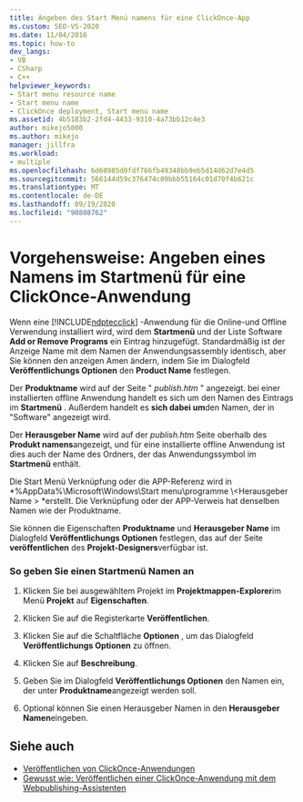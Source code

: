 ```yaml
---
title: Angeben des Start Menü namens für eine ClickOnce-App
ms.custom: SEO-VS-2020
ms.date: 11/04/2016
ms.topic: how-to
dev_langs:
- VB
- CSharp
- C++
helpviewer_keywords:
- Start menu resource name
- Start menu name
- ClickOnce deployment, Start menu name
ms.assetid: 4b5183b2-2fd4-4433-9310-4a73bb12c4e3
author: mikejo5000
ms.author: mikejo
manager: jillfra
ms.workload:
- multiple
ms.openlocfilehash: 6d60985d0fdf766fb49348bb9eb5d14d62d7e4d5
ms.sourcegitcommit: 566144d59c376474c09bbb55164c01d70f4b621c
ms.translationtype: MT
ms.contentlocale: de-DE
ms.lasthandoff: 09/19/2020
ms.locfileid: "90808762"
---
```

# <a name="how-to-specify-a-start-menu-name-for-a-clickonce-application"></a>Vorgehensweise: Angeben eines Namens im Startmenü für eine ClickOnce-Anwendung
Wenn eine [!INCLUDE[ndptecclick](../deployment/includes/ndptecclick_md.md)] -Anwendung für die Online-und Offline Verwendung installiert wird, wird dem **Startmenü** und der Liste Software **Add or Remove Programs** ein Eintrag hinzugefügt. Standardmäßig ist der Anzeige Name mit dem Namen der Anwendungsassembly identisch, aber Sie können den anzeigen Amen ändern, indem Sie im Dialogfeld **Veröffentlichungs Optionen** den **Product Name** festlegen.

 Der **Produktname** wird auf der Seite " *publish.htm* " angezeigt. bei einer installierten offline Anwendung handelt es sich um den Namen des Eintrags im **Startmenü** . Außerdem handelt es **sich dabei um**den Namen, der in "Software" angezeigt wird.

 Der **Herausgeber Name** wird auf der *publish.htm* Seite oberhalb des **Produkt namens**angezeigt, und für eine installierte offline Anwendung ist dies auch der Name des Ordners, der das Anwendungssymbol im **Startmenü** enthält.

 Die Start Menü Verknüpfung oder die APP-Referenz wird in *%AppData%\Microsoft\Windows\Start menu\programme \\<Herausgeber Name \> *erstellt. Die Verknüpfung oder der APP-Verweis hat denselben Namen wie der Produktname.

 Sie können die Eigenschaften **Produktname** und **Herausgeber Name** im Dialogfeld **Veröffentlichungs Optionen** festlegen, das auf der Seite **veröffentlichen** des **Projekt-Designers**verfügbar ist.

### <a name="to-specify-a-start-menu-name"></a>So geben Sie einen Startmenü Namen an

1. Klicken Sie bei ausgewähltem Projekt im **Projektmappen-Explorer**im Menü **Projekt** auf **Eigenschaften**.

2. Klicken Sie auf die Registerkarte **Veröffentlichen**.

3. Klicken Sie auf die Schaltfläche **Optionen** , um das Dialogfeld **Veröffentlichungs Optionen** zu öffnen.

4. Klicken Sie auf **Beschreibung**.

5. Geben Sie im Dialogfeld **Veröffentlichungs Optionen** den Namen ein, der unter **Produktname**angezeigt werden soll.

6. Optional können Sie einen Herausgeber Namen in den **Herausgeber Namen**eingeben.

## <a name="see-also"></a>Siehe auch
- [Veröffentlichen von ClickOnce-Anwendungen](../deployment/publishing-clickonce-applications.md)
- [Gewusst wie: Veröffentlichen einer ClickOnce-Anwendung mit dem Webpublishing-Assistenten](../deployment/how-to-publish-a-clickonce-application-using-the-publish-wizard.md)